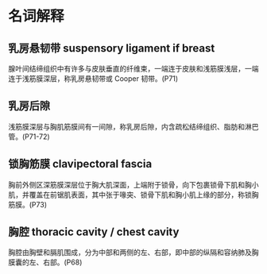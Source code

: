 # 名词解释
## 乳房悬韧带 suspensory ligament if breast
腺叶间结缔组织中有许多与皮肤垂直的纤维束，一端连于皮肤和浅筋膜浅层，一端连于浅筋膜深层，称乳房悬韧带或 Cooper 韧带。(P71)
## 乳房后隙
浅筋膜深层与胸肌筋膜间有一间隙，称乳房后隙，内含疏松结缔组织、脂肪和淋巴管。(P71-72)
## 锁胸筋膜 clavipectoral fascia
胸前外侧区深筋膜深层位于胸大肌深面，上端附于锁骨，向下包裹锁骨下肌和胸小肌，并覆盖在前锯肌表面，其中张于喙突、锁骨下肌和胸小肌上缘的部分，称锁胸筋膜。(P73)
## 胸腔 thoracic cavity / chest cavity
胸腔由胸壁和膈肌围成，分为中部和两侧的左、右部，即中部的纵隔和容纳肺及胸膜囊的左、右部。(P68)
